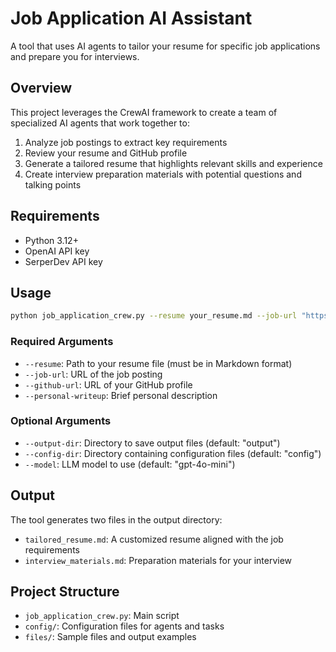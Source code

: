# Job Application AI Assistant

A tool that uses AI agents to tailor your resume for specific job applications and prepare you for interviews.

## Overview

This project leverages the CrewAI framework to create a team of specialized AI agents that work together to:

1. Analyze job postings to extract key requirements
2. Review your resume and GitHub profile
3. Generate a tailored resume that highlights relevant skills and experience
4. Create interview preparation materials with potential questions and talking points

## Requirements

- Python 3.12+
- OpenAI API key
- SerperDev API key

## Usage

```bash
python job_application_crew.py --resume your_resume.md --job-url "https://example.com/job" --github-url "https://github.com/yourusername" --personal-writeup "Brief description about yourself"
```

### Required Arguments

- `--resume`: Path to your resume file (must be in Markdown format)
- `--job-url`: URL of the job posting
- `--github-url`: URL of your GitHub profile
- `--personal-writeup`: Brief personal description

### Optional Arguments

- `--output-dir`: Directory to save output files (default: "output")
- `--config-dir`: Directory containing configuration files (default: "config")
- `--model`: LLM model to use (default: "gpt-4o-mini")

## Output

The tool generates two files in the output directory:

- `tailored_resume.md`: A customized resume aligned with the job requirements
- `interview_materials.md`: Preparation materials for your interview

## Project Structure

- `job_application_crew.py`: Main script
- `config/`: Configuration files for agents and tasks
- `files/`: Sample files and output examples
